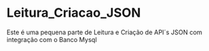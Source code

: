 # Leitura_Criacao_JSON
Este é uma pequena parte de Leitura e Criação de API´s JSON com integração com o Banco Mysql
